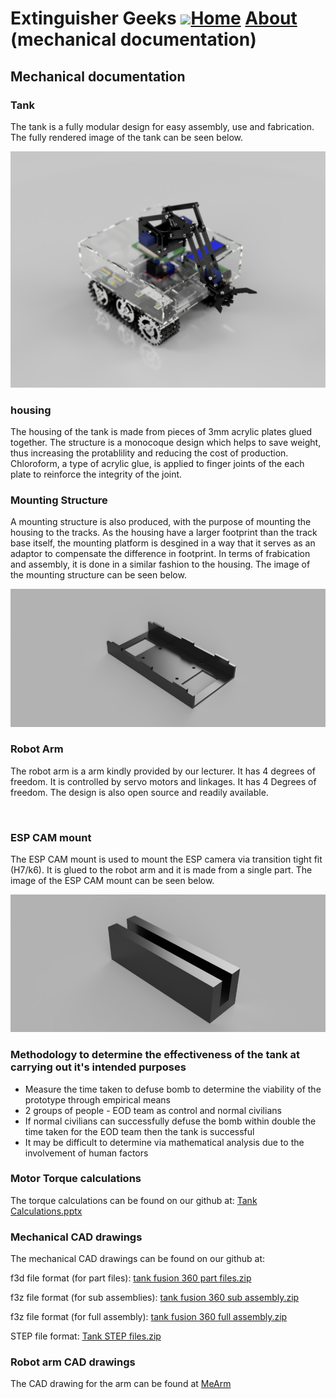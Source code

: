 # Extinguisher Geeks <img src="https://www.hrlcomp.com/wp-content/uploads/2018/08/Fire-Extinguisher-Training-1350x675.jpg" width="100">[Home](homepage.md)     [About](README.md) (mechanical documentation)

## Mechanical documentation

### Tank
The tank is a fully modular design for easy assembly, use and fabrication. The fully rendered image of the tank can be seen below.

<img src="sweaty tank render.png">

### housing
The housing of the tank is made from pieces of 3mm acrylic plates glued together. The structure is a monocoque design which helps to save weight, thus increasing the protablility and reducing the cost of production. Chloroform, a type of acrylic glue, is applied to finger joints of the each plate to reinforce the integrity of the joint. 


### Mounting Structure
A mounting structure is also produced, with the purpose of mounting the housing to the tracks. As the housing have a larger footprint than the track base itself, the mounting platform is desgined in a way that it serves as an adaptor to compensate the difference in footprint. In terms of frabication and assembly, it is done in a similar fashion to the housing. The image of the mounting structure can be seen below.

<img src="hosuing_mount.png">

### Robot Arm
The robot arm is a arm kindly provided by our lecturer. It has 4 degrees of freedom. It is controlled by servo motors and linkages. It has 4 Degrees of freedom. The design is also open source and readily available.

<img src="">

### ESP CAM mount
The ESP CAM mount is used to mount the ESP camera via transition tight fit (H7/k6). It is glued to the robot arm and it is made from a single part. The image of the ESP CAM mount can be seen below.

<img src="esp cam mount.png">

### Methodology to determine the effectiveness of the tank at carrying out it's intended purposes

- Measure the time taken to defuse bomb to determine the viability of the prototype through empirical means
- 2 groups of people - EOD team as control and normal civilians
- If normal civilians can successfully defuse the bomb within double the time taken for the EOD team then the tank is successful
- It may be difficult to determine via mathematical analysis due to the involvement of human factors


### Motor Torque calculations
The torque calculations can be found on our github  at: <a href="Tank Calculations.pptx">Tank Calculations.pptx</a>

### Mechanical CAD drawings
The mechanical CAD drawings can be found on our github at: 

f3d file format (for part files): <a href="tank fusion 360 part files.zip"> tank fusion 360 part files.zip</a>

f3z file format (for sub assemblies): <a href="tank fusion 360 sub assembly.zip">tank fusion 360 sub assembly.zip</a>

f3z file format (for full assembly): <a href="tank fusion 360 full assembly.zip">tank fusion 360 full assembly.zip</a>

STEP file format: <a href="Tank STEP files.zip"> Tank STEP files.zip</a>

### Robot arm CAD drawings
The CAD drawing for the arm can be found at <a href="https://www.thingiverse.com/thing:993759">MeArm</a>

